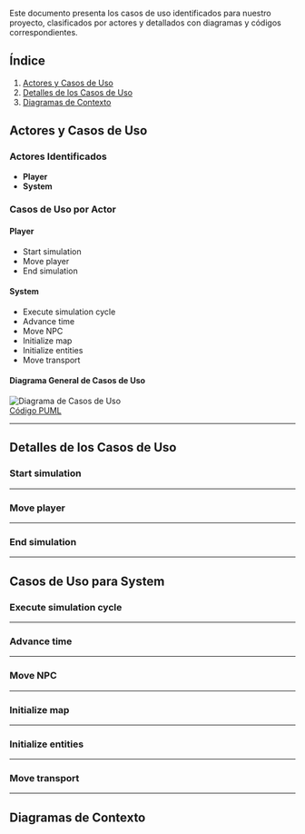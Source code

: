 Este documento presenta los casos de uso identificados para nuestro proyecto, clasificados por actores y detallados con diagramas y códigos correspondientes.

## Índice
1. [Actores y Casos de Uso](#actores-y-casos-de-uso)
2. [Detalles de los Casos de Uso](#detalles-de-los-casos-de-uso)
3. [Diagramas de Contexto](#diagramas-de-contexto)

## Actores y Casos de Uso

### Actores Identificados
- **Player**
- **System**

### Casos de Uso por Actor
#### Player
- Start simulation
- Move player
- End simulation

#### System
- Execute simulation cycle
- Advance time
- Move NPC
- Initialize map
- Initialize entities
- Move transport

#### Diagrama General de Casos de Uso
![Diagrama de Casos de Uso](../)  
[Código PUML](../)

---

## Detalles de los Casos de Uso

### Start simulation

---
### Move player


---

### End simulation

---

## Casos de Uso para System
### Execute simulation cycle

---

### Advance time


---

### Move NPC


---

### Initialize map


---

### Initialize entities


---

### Move transport

---

## Diagramas de Contexto
